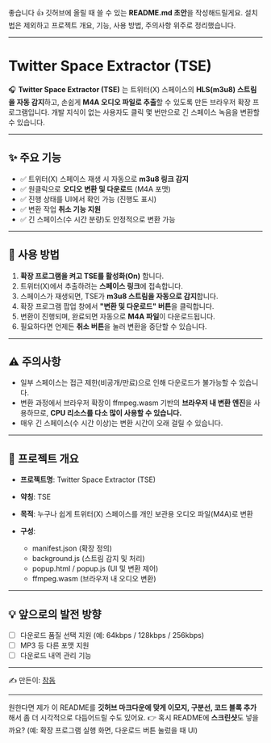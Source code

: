 좋습니다 👍 깃허브에 올릴 때 쓸 수 있는 **README.md 초안**을 작성해드릴게요. 설치법은 제외하고 프로젝트 개요, 기능, 사용 방법, 주의사항 위주로 정리했습니다.

---

# Twitter Space Extractor (TSE)

🎧 **Twitter Space Extractor (TSE)** 는 트위터(X) 스페이스의 **HLS(m3u8) 스트림을 자동 감지**하고, 손쉽게 **M4A 오디오 파일로 추출**할 수 있도록 만든 브라우저 확장 프로그램입니다.
개발 지식이 없는 사용자도 클릭 몇 번만으로 긴 스페이스 녹음을 변환할 수 있습니다.

---

## ✨ 주요 기능

- ✅ 트위터(X) 스페이스 재생 시 자동으로 **m3u8 링크 감지**
- ✅ 원클릭으로 **오디오 변환 및 다운로드** (M4A 포맷)
- ✅ 진행 상태를 UI에서 확인 가능 (진행도 표시)
- ✅ 변환 작업 **취소 기능 지원**
- ✅ 긴 스페이스(수 시간 분량)도 안정적으로 변환 가능

---

## 📌 사용 방법

1. **확장 프로그램을 켜고 TSE를 활성화(On)** 합니다.
2. 트위터(X)에서 추출하려는 **스페이스 링크**에 접속합니다.
3. 스페이스가 재생되면, TSE가 **m3u8 스트림을 자동으로 감지**합니다.
4. 확장 프로그램 팝업 창에서 **"변환 및 다운로드" 버튼**을 클릭합니다.
5. 변환이 진행되며, 완료되면 자동으로 **M4A 파일**이 다운로드됩니다.
6. 필요하다면 언제든 **취소 버튼**을 눌러 변환을 중단할 수 있습니다.

---

## ⚠️ 주의사항

- 일부 스페이스는 접근 제한(비공개/만료)으로 인해 다운로드가 불가능할 수 있습니다.
- 변환 과정에서 브라우저 확장이 ffmpeg.wasm 기반의 **브라우저 내 변환 엔진**을 사용하므로, **CPU 리소스를 다소 많이 사용할 수 있습니다.**
- 매우 긴 스페이스(수 시간 이상)는 변환 시간이 오래 걸릴 수 있습니다.

---

## 📂 프로젝트 개요

- **프로젝트명**: Twitter Space Extractor (TSE)
- **약칭**: TSE
- **목적**: 누구나 쉽게 트위터(X) 스페이스를 개인 보관용 오디오 파일(M4A)로 변환
- **구성**:

  - manifest.json (확장 정의)
  - background.js (스트림 감지 및 처리)
  - popup.html / popup.js (UI 및 변환 제어)
  - ffmpeg.wasm (브라우저 내 오디오 변환)

---

## 💡 앞으로의 발전 방향

- [ ] 다운로드 품질 선택 지원 (예: 64kbps / 128kbps / 256kbps)
- [ ] MP3 등 다른 포맷 지원
- [ ] 다운로드 내역 관리 기능

---

✍️ 만든이: [참돔](https://github.com/)

---

원한다면 제가 이 README를 **깃허브 마크다운에 맞게 이모지, 구분선, 코드 블록 추가**해서 좀 더 시각적으로 다듬어드릴 수도 있어요.
👉 혹시 README에 **스크린샷**도 넣을까요? (예: 확장 프로그램 실행 화면, 다운로드 버튼 눌렀을 때 UI)
